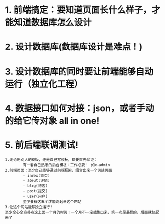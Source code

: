# 1. 前端搞定：要知道页面长什么样子，才能知道数据库怎么设计

# 2. 设计数据库(数据库设计是难点！)

# 3. 设计数据库的同时要让前端能够自动运行（独立化工程）

# 4. 数据接口如何对接：json，或者手动的给它传对象 all in one!

# 5. 前后端联调测试!

    
    1.无论用别人的模板，还是自己写模板，都要首先保证：
            有一套自己熟悉的后台模板：工作必要！ 如x-admin
    2.前端页面：至少自己能够通过前端框架，组合出来一个网站页面
            - index(首页)
            - about(详情)
            - blog(博客)
            - post(提交)
            - user(用户) 
            至少要有这五个才能跑起来这个网站
    3.让这个网站能够独立运行！
    至少全心全意扑在这上面一个月的时间！一个月不一定能整出来，第一次是最慢的，后面就快起来了
